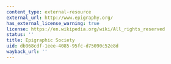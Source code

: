```yaml
---
content_type: external-resource
external_url: http://www.epigraphy.org/
has_external_license_warning: true
license: https://en.wikipedia.org/wiki/All_rights_reserved
status: ''
title: Epigraphic Society
uid: db968cdf-1eee-4085-95fc-d75090c52e8d
wayback_url: ''
---
```

